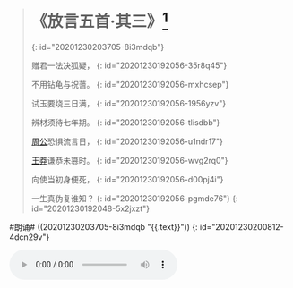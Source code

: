 > # 《放言五首·其三》[^作者]
> {: id="20201230203705-8i3mdqb"}
>
> 赠君一法决狐疑，
> {: id="20201230192056-35r8q45"}
>
> 不用钻龟与祝蓍。
> {: id="20201230192056-mxhcsep"}
>
> 试玉要烧三日满，
> {: id="20201230192056-1956yzv"}
>
> 辨材须待七年期。
> {: id="20201230192056-tlisdbb"}
>
> [周公](https://baike.baidu.com/item/%E5%91%A8%E5%85%AC)恐惧流言日，
> {: id="20201230192056-u1ndr17"}
>
> [王莽](https://baike.baidu.com/item/%E7%8E%8B%E8%8E%BD)谦恭未篡时。
> {: id="20201230192056-wvg2rq0"}
>
> 向使当初身便死，
> {: id="20201230192056-d00pj4i"}
>
> 一生真伪复谁知？
> {: id="20201230192056-pgmde76"}
{: id="20201230192048-5x2jxzt"}

#朗诵# ((20201230203705-8i3mdqb "{{.text}}"))
{: id="20201230200812-4dcn29v"}

<audio src="assets/20201230192657-6fvee34-放言五首 其三.aac" controls>
{: id="20201230203705-etpnd7r"}

```
<audio src="assets/20201230192657-6fvee34-放言五首 其三.aac" controls>
</audio>
```
{: id="20201230192748-ikwctin"}

[^作者]: 李白，[百度百科介绍](https://baike.baidu.com/item/%E6%94%BE%E8%A8%80%E4%BA%94%E9%A6%96%C2%B7%E5%85%B6%E4%B8%89)
    {: id="20201230194431-fcyf3l1"}


{: id="20201230203735-svjo0qa"}


{: id="20201230191955-3lywr9p" type="doc"}
